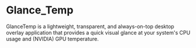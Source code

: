 # Glance_Temp
GlanceTemp is a lightweight, transparent, and always-on-top desktop overlay application that provides a quick visual glance at your system's CPU usage and (NVIDIA) GPU temperature.
